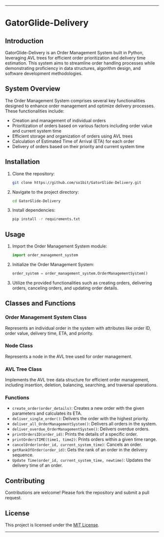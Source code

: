 
---

# GatorGlide-Delivery

## Introduction

GatorGlide-Delivery is an Order Management System built in Python, leveraging AVL trees for efficient order prioritization and delivery time estimation. This system aims to streamline order handling processes while demonstrating proficiency in data structures, algorithm design, and software development methodologies.

## System Overview

The Order Management System comprises several key functionalities designed to enhance order management and optimize delivery processes. These functionalities include:

- Creation and management of individual orders
- Prioritization of orders based on various factors including order value and current system time
- Efficient storage and organization of orders using AVL trees
- Calculation of Estimated Time of Arrival (ETA) for each order
- Delivery of orders based on their priority and current system time

## Installation

1. Clone the repository:

    ```bash
    git clone https://github.com/so1bit/GatorGlide-Delivery.git
    ```

2. Navigate to the project directory:

    ```bash
    cd GatorGlide-Delivery
    ```

3. Install dependencies:

    ```bash
    pip install -r requirements.txt
    ```

## Usage

1. Import the Order Management System module:

    ```python
    import order_management_system
    ```

2. Initialize the Order Management System:

    ```python
    order_system = order_management_system.OrderManagementSystem()
    ```

3. Utilize the provided functionalities such as creating orders, delivering orders, canceling orders, and updating order details.

## Classes and Functions

### Order Management System Class

Represents an individual order in the system with attributes like order ID, order value, delivery time, ETA, and priority.

### Node Class

Represents a node in the AVL tree used for order management.

### AVL Tree Class

Implements the AVL tree data structure for efficient order management, including insertion, deletion, balancing, searching, and traversal operations.

### Functions

- `create_order(order_details)`: Creates a new order with the given parameters and calculates its ETA.
- `deliver_single_order()`: Delivers the order with the highest priority.
- `deliver_all_OrderManagementSystem()`: Delivers all orders in the system.
- `deliver_overdue_OrderManagementSystem()`: Delivers overdue orders.
- `printOrdersID(order_id)`: Prints the details of a specific order.
- `printOrdersTIME(time1, time2)`: Prints orders within a given time range.
- `cancelOrder(order_id, current_system_time)`: Cancels an order.
- `getRankOfOrder(order_id)`: Gets the rank of an order in the delivery sequence.
- `Update Time(order_id, current_system_time, newtime)`: Updates the delivery time of an order.

## Contributing

Contributions are welcome! Please fork the repository and submit a pull request.

## License

This project is licensed under the [MIT License](LICENSE).

---
